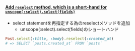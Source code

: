 #### [Add `reselect` method, which is a short-hand for `unscope(:select).select(fields)`](https://github.com/rails/rails/pull/33611)

* select statementを再指定する為のreselectメソッドを追加
  * unscope(:select).select(fields)のショートハンド

```ruby
Post.select(:title, :body).reselect(:created_at)
# => SELECT `posts.created_at` FROM `posts`
```
